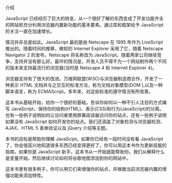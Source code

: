 介绍

JavaScript 已经经历了巨大的转变，从一个很好了解的东西变成了开发功能齐全的网站和充分利用浏览器内置新功能的基本要素。通过库和框架给予 JavaScript 的关注一直在加速增长。

情况并非总是如此。JavaScript 最初是由 Netscape 在 1995 年作为 LiveScript 推出的。随着时间的推移，微软的 Internet Explorer 采用了它，随着 Netscape Navigator 2 的发布，Netscape 将名称改为 JavaScript。随着两家公司继续竞争，支持并没有那么好。最坏的情况是，开发人员不得不为一个网站制作两个不同的版本来支持最流行的浏览器(当时是 Netscape 4 和 Internet Explorer 4)。

浏览器支持有了很大的改进。万维网联盟(W3C)与浏览器制造商合作，开发了一种表示 HTML 文档并与之交互的标准方法，称为文档对象模型(DOM ),以及一种脚本语言，称为 ECMAScript。多年来，对这些标准的遵守情况有所改善。

这本书从基础开始，给你一个很好的基础，告诉你如何以一种不引人注目的方式编写 JavaScript，保持你的结构(HTML)、表示(CSS)和行为(JavaScript)的分离。也有一些例子说明如何让访问者使用屏幕阅读器访问你的站点，还有一些例子说明如果没有 JavaScript 如何开发你的站点。我们还涵盖了对象检测与浏览器检测、AJAX、HTML 5 表单验证以及 jQuery 介绍等主题。

本书的目标是帮助你理解 JavaScipt。如果你已经有一段时间没有看 JavaScript 了，你会很高兴地知道很多东西已经变得更好了。你可以用这本书作为更新技能的指南。如果你是 JavaScript 新手，这本书从一开始就能帮助你。我们从解释什么是变量开始，然后继续讨论如何将谷歌地图添加到你的网站中。

这本书里有很多例子，你可以用它们来增强你的站点，并根据当前浏览器内置的增强功能来添加特性。